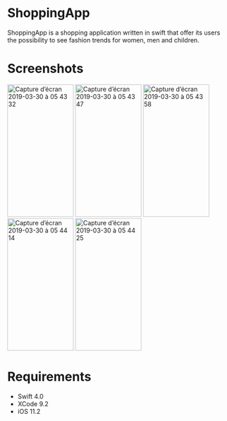 # ShoppingApp

ShoppingApp is a shopping application written in swift that offer its users the possibility to see fashion trends for women, men and children.

# Screenshots

<img width="150" height="300" alt="Capture d’écran 2019-03-30 à 05 43 32" src="https://user-images.githubusercontent.com/39087448/55271655-b40d4100-52b0-11e9-8bf1-c2955b7af9e9.png"> <img width="150" height="300" alt="Capture d’écran 2019-03-30 à 05 43 47" src="https://user-images.githubusercontent.com/39087448/55271665-d30bd300-52b0-11e9-9a74-590c451f0f74.png"> <img width="150" height="300" alt="Capture d’écran 2019-03-30 à 05 43 58" src="https://user-images.githubusercontent.com/39087448/55271673-fafb3680-52b0-11e9-8a50-de4a37ddec0e.png"> <img width="150" height="300" alt="Capture d’écran 2019-03-30 à 05 44 14" src="https://user-images.githubusercontent.com/39087448/55271685-1403e780-52b1-11e9-8cd8-762e3c9bf475.png"> <img width="150" height="300" alt="Capture d’écran 2019-03-30 à 05 44 25" src="https://user-images.githubusercontent.com/39087448/55271694-31d14c80-52b1-11e9-874e-1b1e9560b17f.png">

# Requirements

* Swift 4.0
* XCode 9.2
* iOS 11.2
